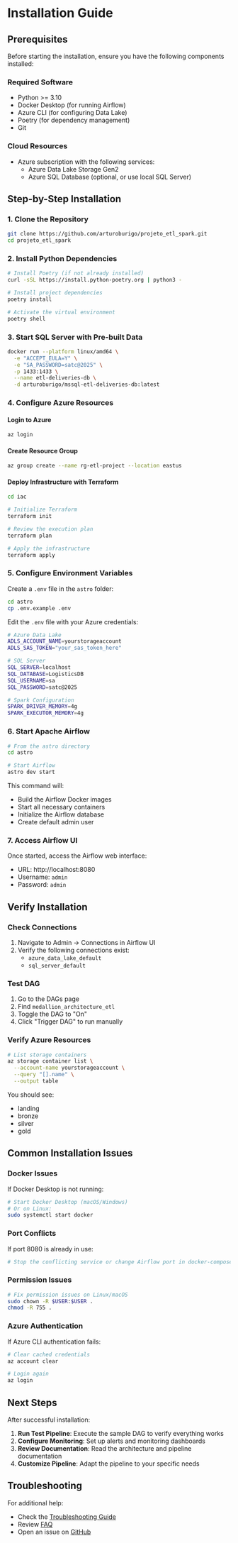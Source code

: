 # Installation Guide

## Prerequisites

Before starting the installation, ensure you have the following components installed:

### **Required Software**
- Python >= 3.10
- Docker Desktop (for running Airflow)
- Azure CLI (for configuring Data Lake)
- Poetry (for dependency management)
- Git

### **Cloud Resources**
- Azure subscription with the following services:
  - Azure Data Lake Storage Gen2
  - Azure SQL Database (optional, or use local SQL Server)

## Step-by-Step Installation

### 1. **Clone the Repository**

```bash
git clone https://github.com/arturoburigo/projeto_etl_spark.git
cd projeto_etl_spark
```

### 2. **Install Python Dependencies**

```bash
# Install Poetry (if not already installed)
curl -sSL https://install.python-poetry.org | python3 -

# Install project dependencies
poetry install

# Activate the virtual environment
poetry shell
```

### 3. **Start SQL Server with Pre-built Data**

```bash
docker run --platform linux/amd64 \
  -e "ACCEPT_EULA=Y" \
  -e "SA_PASSWORD=satc@2025" \
  -p 1433:1433 \
  --name etl-deliveries-db \
  -d arturoburigo/mssql-etl-deliveries-db:latest
```

### 4. **Configure Azure Resources**

#### **Login to Azure**
```bash
az login
```

#### **Create Resource Group**
```bash
az group create --name rg-etl-project --location eastus
```

#### **Deploy Infrastructure with Terraform**
```bash
cd iac

# Initialize Terraform
terraform init

# Review the execution plan
terraform plan

# Apply the infrastructure
terraform apply
```

### 5. **Configure Environment Variables**

Create a `.env` file in the `astro` folder:

```bash
cd astro
cp .env.example .env
```

Edit the `.env` file with your Azure credentials:

```bash
# Azure Data Lake
ADLS_ACCOUNT_NAME=yourstorageaccount
ADLS_SAS_TOKEN="your_sas_token_here"

# SQL Server
SQL_SERVER=localhost
SQL_DATABASE=LogisticsDB
SQL_USERNAME=sa
SQL_PASSWORD=satc@2025

# Spark Configuration
SPARK_DRIVER_MEMORY=4g
SPARK_EXECUTOR_MEMORY=4g
```

### 6. **Start Apache Airflow**

```bash
# From the astro directory
cd astro

# Start Airflow
astro dev start
```

This command will:
- Build the Airflow Docker images
- Start all necessary containers
- Initialize the Airflow database
- Create default admin user

### 7. **Access Airflow UI**

Once started, access the Airflow web interface:
- URL: http://localhost:8080
- Username: `admin`
- Password: `admin`

## Verify Installation

### **Check Connections**

1. Navigate to Admin → Connections in Airflow UI
2. Verify the following connections exist:
   - `azure_data_lake_default`
   - `sql_server_default`

### **Test DAG**

1. Go to the DAGs page
2. Find `medallion_architecture_etl`
3. Toggle the DAG to "On"
4. Click "Trigger DAG" to run manually

### **Verify Azure Resources**

```bash
# List storage containers
az storage container list \
  --account-name yourstorageaccount \
  --query "[].name" \
  --output table
```

You should see:
- landing
- bronze
- silver
- gold

## Common Installation Issues

### **Docker Issues**

If Docker Desktop is not running:
```bash
# Start Docker Desktop (macOS/Windows)
# Or on Linux:
sudo systemctl start docker
```

### **Port Conflicts**

If port 8080 is already in use:
```bash
# Stop the conflicting service or change Airflow port in docker-compose.yml
```

### **Permission Issues**

```bash
# Fix permission issues on Linux/macOS
sudo chown -R $USER:$USER .
chmod -R 755 .
```

### **Azure Authentication**

If Azure CLI authentication fails:
```bash
# Clear cached credentials
az account clear

# Login again
az login
```

## Next Steps

After successful installation:

1. **Run Test Pipeline**: Execute the sample DAG to verify everything works
2. **Configure Monitoring**: Set up alerts and monitoring dashboards
3. **Review Documentation**: Read the architecture and pipeline documentation
4. **Customize Pipeline**: Adapt the pipeline to your specific needs

## Troubleshooting

For additional help:
- Check the [Troubleshooting Guide](troubleshooting.md)
- Review [FAQ](faq.md)
- Open an issue on [GitHub](https://github.com/arturoburigo/projeto_etl_spark/issues)
